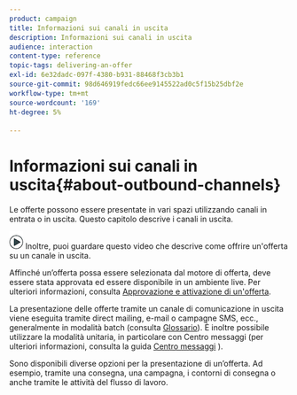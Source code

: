 ```yaml
---
product: campaign
title: Informazioni sui canali in uscita
description: Informazioni sui canali in uscita
audience: interaction
content-type: reference
topic-tags: delivering-an-offer
exl-id: 6e32dadc-097f-4380-b931-88468f3cb3b1
source-git-commit: 98d646919fedc66ee9145522ad0c5f15b25dbf2e
workflow-type: tm+mt
source-wordcount: '169'
ht-degree: 5%

---
```


# Informazioni sui canali in uscita{#about-outbound-channels}

Le offerte possono essere presentate in vari spazi utilizzando canali in entrata o in uscita. Questo capitolo descrive i canali in uscita.

![](assets/do-not-localize/how-to-video.png) Inoltre, puoi guardare questo  [](https://helpx.adobe.com/campaign/classic/how-to/deliver-an-offer-on-outbound-channel-in-acv6.html?playlist=/ccx/v1/collection/product/campaign/classic/segment/digital-marketers/explevel/intermediate/applaunch/get-started/collection.ccx.js&amp;ref=helpx.adobe.com) video che descrive come offrire un&#39;offerta su un canale in uscita.

Affinché un’offerta possa essere selezionata dal motore di offerta, deve essere stata approvata ed essere disponibile in un ambiente live. Per ulteriori informazioni, consulta [Approvazione e attivazione di un&#39;offerta](../../interaction/using/approving-and-activating-an-offer.md).

La presentazione delle offerte tramite un canale di comunicazione in uscita viene eseguita tramite direct mailing, e-mail o campagne SMS, ecc., generalmente in modalità batch (consulta [Glossario](../../interaction/using/glossary.md)). È inoltre possibile utilizzare la modalità unitaria, in particolare con Centro messaggi (per ulteriori informazioni, consulta la guida [Centro messaggi](../../message-center/using/about-transactional-messaging.md) ).

Sono disponibili diverse opzioni per la presentazione di un’offerta. Ad esempio, tramite una consegna, una campagna, i contorni di consegna o anche tramite le attività del flusso di lavoro.
